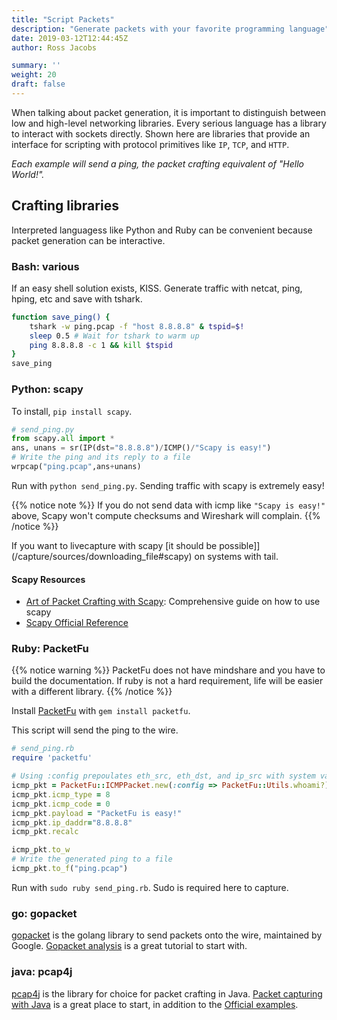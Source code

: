 ```yaml
---
title: "Script Packets"
description: "Generate packets with your favorite programming language"
date: 2019-03-12T12:44:45Z
author: Ross Jacobs

summary: ''
weight: 20
draft: false
---
```


When talking about packet generation, it is important to distinguish between
low and high-level networking libraries. Every serious language has a library
to interact with sockets directly. Shown here are libraries that provide an
interface for scripting with protocol primitives like
`IP`, `TCP`, and `HTTP`.

_Each example will send a ping, the packet crafting equivalent of "Hello World!"._

## Crafting libraries

Interpreted languagess like Python and Ruby can be convenient because packet generation can be interactive.

### Bash: various

If an easy shell solution exists, KISS.
Generate traffic with netcat, ping, hping, etc and save with tshark.

```bash
function save_ping() {
    tshark -w ping.pcap -f "host 8.8.8.8" & tspid=$!
    sleep 0.5 # Wait for tshark to warm up
    ping 8.8.8.8 -c 1 && kill $tspid
}
save_ping
```

### Python: scapy

To install, `pip install scapy`.

```python
# send_ping.py
from scapy.all import *
ans, unans = sr(IP(dst="8.8.8.8")/ICMP()/"Scapy is easy!")
# Write the ping and its reply to a file
wrpcap("ping.pcap",ans+unans)
```

Run with `python send_ping.py`. Sending traffic with scapy is extremely easy!

{{% notice note %}}
If you do not send data with icmp like `"Scapy is easy!"` above, Scapy won't compute checksums and Wireshark will complain.
{{% /notice %}}

If you want to livecapture with scapy [it should be possible]](/capture/sources/downloading_file#scapy) on systems with tail.

#### Scapy Resources

* [Art of Packet Crafting with Scapy](https://0xbharath.github.io/art-of-packet-crafting-with-scapy/): Comprehensive guide on how to use scapy
* [Scapy Official Reference](https://scapy.readthedocs.io/en/latest/)

### Ruby: PacketFu

{{% notice warning %}}
PacketFu does not have mindshare and you have to build the documentation.
If ruby is not a hard requirement, life will be easier with a different library.
{{% /notice %}}

Install [PacketFu](https://github.com/packetfu/packetfu) with `gem install packetfu`.

This script will send the ping to the wire.

```ruby
# send_ping.rb
require 'packetfu'

# Using :config prepoulates eth_src, eth_dst, and ip_src with system values.
icmp_pkt = PacketFu::ICMPPacket.new(:config => PacketFu::Utils.whoami?)
icmp_pkt.icmp_type = 8
icmp_pkt.icmp_code = 0
icmp_pkt.payload = "PacketFu is easy!"
icmp_pkt.ip_daddr="8.8.8.8"
icmp_pkt.recalc

icmp_pkt.to_w
# Write the generated ping to a file
icmp_pkt.to_f("ping.pcap")
```

Run with `sudo ruby send_ping.rb`. Sudo is required here to capture.

### go: gopacket

[gopacket](https://github.com/google/gopacket) is the golang library to send packets onto the wire, maintained by Google.
[Gopacket analysis](https://www.devdungeon.com/content/packet-capture-injection-and-analysis-gopacket) is a great tutorial to start with.

### java: pcap4j

[pcap4j](https://github.com/kaitoy/pcap4j) is the library for choice for packet crafting in Java.
[Packet capturing with Java](https://www.devdungeon.com/content/packet-capturing-java-pcap4j) is a great place to start, in addition to the
[Official examples](https://github.com/kaitoy/pcap4j/tree/v1/pcap4j-sample/src/main/java/org/pcap4j/sample).
